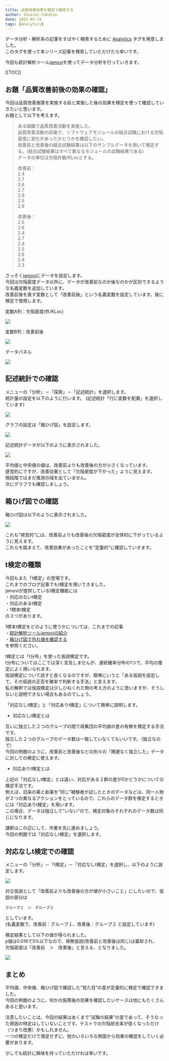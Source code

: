 ```yaml
---
title: 品質改善効果を検定で確認する
author: shuichi-takatsu
date: 2022-05-19
tags: [Analytics]
---
```


データ分析・解析系の記事をすばやく検索するために [Analytics](https://developer.mamezou-tech.com/tags/analytics/) タグを用意しました。   
このタグを使って本シリーズ記事を検索していただけたら幸いです。

今回も統計解析ツール[jamovi](https://www.jamovi.org/)を使ってデータ分析を行っていきます。

[[TOC]]

## お題「品質改善前後の効果の確認」

今回は品質改善施策を実施する前と実施した後の効果を検定を使って確認していきたいと思います。   
お題として以下を考えます。

> ある組織で品質改善活動を実施した。   
> 品質改善活動の前後で、ソフトウェアモジュールの結合試験における欠陥密度に変化があったかどうかを確認したい。   
> 改善前と改善後の結合試験結果は以下のサンプルデータを用いて検定する。(結合試験結果はすべて異なるモジュールの試験結果である)   
> データの単位は欠陥件数/KLocとする。   
> 
> 改善前：   
> 2.4   
> 2.7   
> 2.6   
> 2.7   
> 2.9   
> 2.5   
> 2.9   
>    
> 改善後：   
> 2.5   
> 2.6   
> 2.4   
> 2.7   
> 2.4   
> 2.5   
> 2.6   
> 2.4   
> 2.3   

さっそく[jamovi](https://www.jamovi.org/)にデータを設定します。   
今回は欠陥密度データ以外に、データが改善前なのか後なのかが区別できるような名義変数を追加しています。   
改善前後を表す変数として「改善前後」という名義変数を設定しています。後に検定で使用します。

変数A列：欠陥密度(件/KLoc)

![](https://gyazo.com/76ec17b3020536e1f7f4b2114684c736.png)

変数B列：改善前後

![](https://gyazo.com/45d928361258c3fc07bf1cfa0c423661.png)

データパネル

![](https://gyazo.com/08fb8f02df40bc2712666d947b90db5b.png)

## 記述統計での確認

メニューの「分析」－「探索」－「記述統計」を選択します。   
統計量の設定を以下のように行います。
(記述統計「行に変数を配置」を選択しています)   

![](https://gyazo.com/85fdf371ced0d7a573820cf8c3bb3fe3.png)

グラフの設定は「箱ひげ図」を設定します。

![](https://gyazo.com/d03ab1c2652d9642f97e60c8c44947ba.png)

記述統計データが以下のように表示されました。

![](https://gyazo.com/549122d5b1ad97057f0bf034170f33c4.png)

平均値と中央値の値は、改善前よりも改善後の方が小さくなっています。   
感覚的にですが、改善効果として「欠陥密度が下がった」ように見えます。   
現段階ではまだ推測の域を出ていません。   
次にグラフでも確認しましょう。

## 箱ひげ図での確認

箱ひげ図は以下のように表示されました。

![](https://gyazo.com/83adbb29211c45626966a239b9d5eead.png)

これも”視覚的”には、改善前よりも改善後の欠陥密度が全体的に下がっているように見えます。   
これらを踏まえて、改善効果があったことを”定量的”に確認していきます。

## t検定の種類

今回もまた「t検定」の登場です。   
これまでのブログ記事でもt検定を用いてきました。   
jamoviが提供しているt検定機能には   
・対応のないt検定   
・対応のあるt検定   
・1標本t検定   
の３つがあります。   

1標本t検定をどのように使うかについては、これまでの記事   
・[統計解析ツールjamoviの紹介](https://developer.mamezou-tech.com/blogs/2022/05/16/introduction-of-statistical-analysis-tool-jamovi/)   
・[箱ひげ図で外れ値を確認する](https://developer.mamezou-tech.com/blogs/2022/05/18/check-outliers-with-a-boxplot/)   
を参照ください。

t検定とは「t分布」を使った仮説検定です。   
t分布についてはここでは深く言及しませんが、連続確率分布の1つで、平均の推定によく用いられます。   
仮説検定について話すと長くなるのですが、簡単にいうと「ある仮説を設定して、その仮説の正否を確率で判断する手法」と言えます。   
私の解釈では仮説検定は少しひねくれた物の考え方のように思いますが、そうしないと説明できない場合もあるのでしょう。

「対応なしt検定」と「対応ありt検定」について簡単に説明します。

- 対応なしt検定とは

互いに独立した２つのグループの間で母集団の平均値の差の有無を検定する手法です。   
独立した２つのグループのデータ数は一致していなくてもいいです。（独立なので）   
今回の例題のように、改善前と改善後などの別々の「関連なく独立した」データに対しての検定に使えます。

- 対応ありt検定とは

上記の「対応なしt検定」とは違い、対応がある２群の差が0かどうかについての検定手法です。   
例えば、旧来の薬と新薬を”同じ”被験者が試したときのデータなどは、同一人物が２つの異なるアクションをとっているので、これらのデータ群を検定するときには「対応ありt検定」を用います。   
この場合、データは独立して”いない”ので、検定対象のそれぞれのデータ数は同じになります。

講釈はこの辺にして、作業を先に進めましょう。   
今回の例題では「対応なしt検定」を選択します。

## 対応なしt検定での確認

メニューの「分析」－「t検定」－「対応なしt検定」を選択し、以下のように設定します。   

![](https://gyazo.com/ed4ca800462c8c8c38b3ec73ac1af40b.png)

対立仮説として「改善前よりも改善後の方が値が小さいこと」にしたいので、仮説の部分は

`グループ１　＞　グループ２`   

としています。   
(名義変数で、改善前：グループ１、改善後：グループ２ と設定しています)

検定結果として以下の値が得られました。   
p値は0.018で5%以下なので、帰無仮説(改善前と改善後は同じ)は棄却され、   
欠陥密度は「改善前　＞　改善後」と言える、となりました。

![](https://gyazo.com/018c257d0a500bdc046e8722aa0e590d.png)

## まとめ

平均値、中央値、箱ひげ図で確認した”見た目”の差が定量的に検定で確認できました。   
今回の例題のように、何かの施策後の効果を確認したいケースは他にもたくさんあると思います。   

注意したいことは、今回の結果はあくまで”試験の結果”の差であって、そうなった原因の特定はしていないことです。テストでの欠陥除去率が低くなっただけ（つまり改悪）かもしれません。   
一つの検定だけで満足せずに、他のいろいろな側面から効果の確認をしていく必要があります。   

少しでも統計に興味を持っていただければ幸いです。
